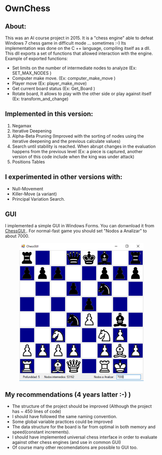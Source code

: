 # OwnChess
## About:
This was an AI course project in 2015. It is a "chess engine" able to defeat Windows 7 chess game in difficult mode ... sometimes :-)
Its implementation was done on the C ++ language, compiling itself as a dll. This dll exports a set of functions that allowed interaction with the engine. 
Example of exported functions:
- Set limits on the number of intermediate nodes to analyze (Ex: SET_MAX_NODES )
- Computer make move. (Ex: computer_make_move )
- Player move (Ex: player_make_move)
- Get current board status (Ex: Get_Board )
- Rotate board, It allows to play with the other side or play against itself (Ex: transform_and_change)

## Implemented in this version:
1. Negamax
2. Iterative Deepening
3. Alpha-Beta Pruning (Improved with the sorting of nodes using the iterative deepening and the previous calculate values)  
4. Search until stability is reached. When abrupt changes in the evaluation happens from the previous level (Ex: a piece is captured, another version of this code include when the king was under attack)
5. Positions Tables

## I experimented in other versions with:
 - Null-Movement
 - Killer-Move (a variant)
 - Principal Variation Search.
 
 ## GUI
 I implemented a simple GUI in Windows Forms. You can donwnload it from [ChessGUI ](bin/). For normal-fast game you should set "Nodos a Analizar" to about 7000. <br />
 <p align="center">
  <img src="images/GUIchess.png" height="456px" width="410px"/>
 </p>

 
 ## My recommendations (4 years latter :-) )
- The structure of the project should be improved (Although the project has ~ 450 lines of code) 
- I should have followed the same naming convention.
- Some global variable practices could be improved
- The data structure for the board is far from optimal in both memory and speed(constant increments).
- I should have implemented universal chess interface in order to evaluate against other chess engines (and use in common GUI)
- Of course many other recomendations are possible to GUI too.

